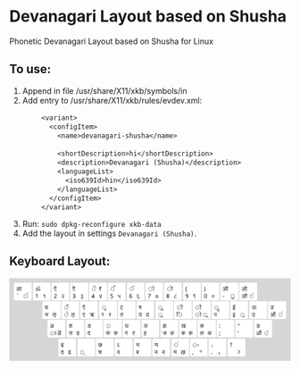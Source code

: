 # Devanagari Layout based on Shusha
Phonetic Devanagari Layout based on Shusha for Linux

## To use:

1.	Append in file /usr/share/X11/xkb/symbols/in
2.	Add entry to /usr/share/X11/xkb/rules/evdev.xml:
```
        <variant>
          <configItem>
            <name>devanagari-shusha</name>

            <shortDescription>hi</shortDescription>
            <description>Devanagari (Shusha)</description>
            <languageList>
              <iso639Id>hin</iso639Id>
            </languageList>
          </configItem>
        </variant>
```
3.	Run: `sudo dpkg-reconfigure xkb-data`
4.	Add the layout in settings `Devanagari (Shusha)`.

## Keyboard Layout:
![Keyboard Layout](https://raw.githubusercontent.com/kanchudeep/devanagari-shusha/master/devanagari-shusha-layout.png)
